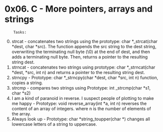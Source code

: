 # 0x06. C - More pointers, arrays and strings

		Tasks:

0. strcat - concatenates two strings using the prototype: char *_strcat(char *dest, char *src). The function appends the src string to the dest string, overwriting the terminating null byte (\0) at the end of dest, and then adds a terminating null byte. Then, returns a pointer to the resulting string dest.
1. strncat - concatenates two strings using prototype: char *_strncat(char *dest, *src, int n) and returns a pointer to the resulting string dest.
2. strncpy - Prototype: char *_strncpy(char *dest, char *src, int n) function, copies a string.
3. strcmp - compares two strings using Prototype: int _strcmp(char *s1, char *s2)
4. I am a kind of paranoid in reverse. I suspect people of plotting to make me happy - Prototype: void reverse_array(int *a, int n) reverses the content of an array of integers. where n is the number of elements of the array.
5. Always look up - Prototype: char *string_toupper(char *) changes all lowercase letters of a string to uppercase.
